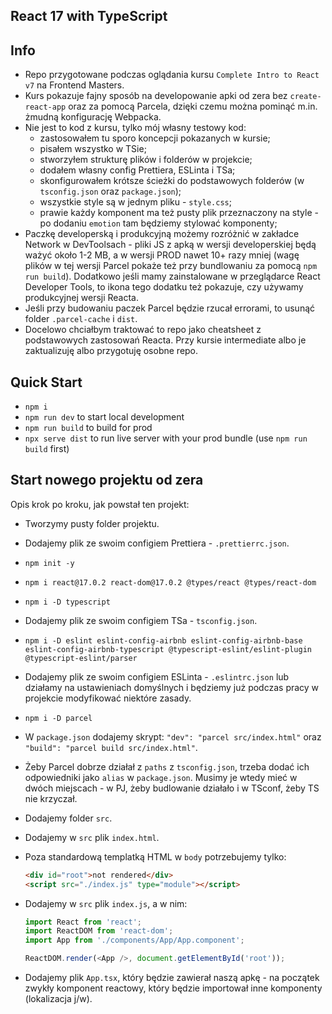 ## React 17 with TypeScript

## Info

-  Repo przygotowane podczas oglądania kursu `Complete Intro to React v7` na Frontend Masters.
-  Kurs pokazuje fajny sposób na developowanie apki od zera bez `create-react-app` oraz za pomocą Parcela, dzięki czemu można pominąć m.in. żmudną konfigurację Webpacka.
-  Nie jest to kod z kursu, tylko mój własny testowy kod:
   -  zastosowałem tu sporo koncepcji pokazanych w kursie;
   -  pisałem wszystko w TSie;
   -  stworzyłem strukturę plików i folderów w projekcie;
   -  dodałem własny config Prettiera, ESLinta i TSa;
   -  skonfigurowałem krótsze ścieżki do podstawowych folderów (w `tsconfig.json` oraz `package.json`);
   -  wszystkie style są w jednym pliku - `style.css`;
   -  prawie każdy komponent ma też pusty plik przeznaczony na style - po dodaniu `emotion` tam będziemy stylować komponenty;
-  Paczkę developerską i produkcyjną możemy rozróżnić w zakładce Network w DevToolsach - pliki JS z apką w wersji developerskiej będą ważyć około 1-2 MB, a w wersji PROD nawet 10+ razy mniej (wagę plików w tej wersji Parcel pokaże też przy bundlowaniu za pomocą `npm run build`). Dodatkowo jeśli mamy zainstalowane w przeglądarce React Developer Tools, to ikona tego dodatku też pokazuje, czy używamy produkcyjnej wersji Reacta.
-  Jeśli przy budowaniu paczek Parcel będzie rzucał errorami, to usunąć folder `.parcel-cache` i `dist`.
-  Docelowo chciałbym traktować to repo jako cheatsheet z podstawowych zastosowań Reacta. Przy kursie intermediate albo je zaktualizuję albo przygotuję osobne repo.

## Quick Start

-  `npm i`
-  `npm run dev` to start local development
-  `npm run build` to build for prod
-  `npx serve dist` to run live server with your prod bundle (use `npm run build` first)

## Start nowego projektu od zera

Opis krok po kroku, jak powstał ten projekt:

-  Tworzymy pusty folder projektu.
-  Dodajemy plik ze swoim configiem Prettiera - `.prettierrc.json`.
-  `npm init -y`
-  `npm i react@17.0.2 react-dom@17.0.2 @types/react @types/react-dom`
-  `npm i -D typescript`
-  Dodajemy plik ze swoim configiem TSa - `tsconfig.json`.
-  `npm i -D eslint eslint-config-airbnb eslint-config-airbnb-base eslint-config-airbnb-typescript @typescript-eslint/eslint-plugin @typescript-eslint/parser`
-  Dodajemy plik ze swoim configiem ESLinta - `.eslintrc.json` lub działamy na ustawieniach domyślnych i będziemy już podczas pracy w projekcie modyfikować niektóre zasady.
-  `npm i -D parcel`
-  W `package.json` dodajemy skrypt: `"dev": "parcel src/index.html"` oraz `"build": "parcel build src/index.html"`.
-  Żeby Parcel dobrze działał z `paths` z `tsconfig.json`, trzeba dodać ich odpowiedniki jako `alias` w `package.json`. Musimy je wtedy mieć w dwóch miejscach - w PJ, żeby budlowanie działało i w TSconf, żeby TS nie krzyczał.
-  Dodajemy folder `src`.
-  Dodajemy w `src` plik `index.html`.
-  Poza standardową templatką HTML w `body` potrzebujemy tylko:
   ```html
   <div id="root">not rendered</div>
   <script src="./index.js" type="module"></script>
   ```
-  Dodajemy w `src` plik `index.js`, a w nim:

   ```js
   import React from 'react';
   import ReactDOM from 'react-dom';
   import App from './components/App/App.component';

   ReactDOM.render(<App />, document.getElementById('root'));
   ```

-  Dodajemy plik `App.tsx`, który będzie zawierał naszą apkę - na początek zwykły komponent reactowy, który będzie importował inne komponenty (lokalizacja j/w).
